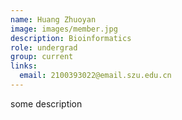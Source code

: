 ```yaml
---
name: Huang Zhuoyan
image: images/member.jpg
description: Bioinformatics
role: undergrad
group: current
links:
  email: 2100393022@email.szu.edu.cn
---
```


some description
